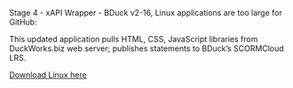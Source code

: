 Stage 4 - xAPI Wrapper - BDuck v2-16, Linux applications are too large for GitHub:


This updated application pulls HTML, CSS, JavaScript libraries from DuckWorks.biz web server; publishes statements to BDuck’s SCORMCloud LRS.

[Download Linux here](http://duckworks.biz/duckworks/xAPI/downloads/Bduck/Linux/Linux.zip)
